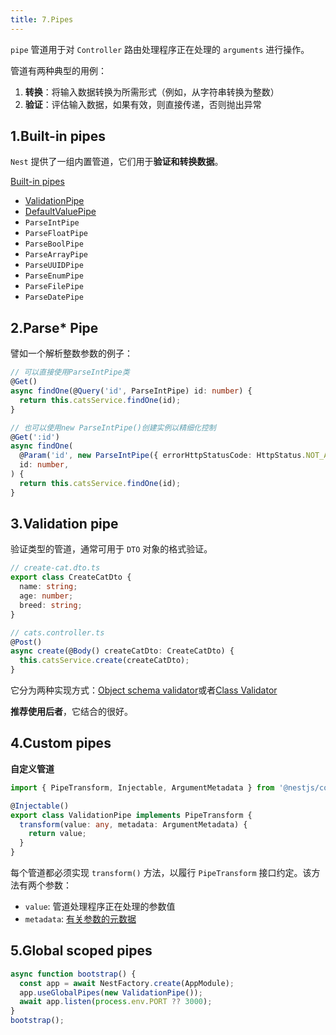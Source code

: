 ```yaml
---
title: 7.Pipes
---
```


`pipe` 管道用于对 `Controller` 路由处理程序正在处理的 `arguments` 进行操作。

管道有两种典型的用例：

1. **转换**：将输入数据转换为所需形式（例如，从字符串转换为整数）
2. **验证**：评估输入数据，如果有效，则直接传递，否则抛出异常

## 1.Built-in pipes

`Nest` 提供了一组内置管道，它们用于**验证和转换数据**。

[Built-in pipes](https://docs.nestjs.com/pipes#built-in-pipes)

- [ValidationPipe](https://docs.nestjs.com/pipes#the-built-in-validationpipe)
- [DefaultValuePipe](https://docs.nestjs.com/pipes#providing-defaults)
- `ParseIntPipe`
- `ParseFloatPipe`
- `ParseBoolPipe`
- `ParseArrayPipe`
- `ParseUUIDPipe`
- `ParseEnumPipe`
- `ParseFilePipe`
- `ParseDatePipe`

## 2.Parse* Pipe

譬如一个解析整数参数的例子：

```ts
// 可以直接使用ParseIntPipe类
@Get()
async findOne(@Query('id', ParseIntPipe) id: number) {
  return this.catsService.findOne(id);
}
```

```ts
// 也可以使用new ParseIntPipe()创建实例以精细化控制
@Get(':id')
async findOne(
  @Param('id', new ParseIntPipe({ errorHttpStatusCode: HttpStatus.NOT_ACCEPTABLE }))
  id: number,
) {
  return this.catsService.findOne(id);
}
```

## 3.Validation pipe

验证类型的管道，通常可用于 `DTO` 对象的格式验证。

```ts
// create-cat.dto.ts
export class CreateCatDto {
  name: string;
  age: number;
  breed: string;
}

// cats.controller.ts
@Post()
async create(@Body() createCatDto: CreateCatDto) {
  this.catsService.create(createCatDto);
}
```

它分为两种实现方式：[Object schema validator](https://docs.nestjs.com/pipes#object-schema-validation)或者[Class Validator](https://docs.nestjs.com/pipes#class-validator)

**推荐使用后者**，它结合的很好。

## 4.Custom pipes

**自定义管道**

```ts
import { PipeTransform, Injectable, ArgumentMetadata } from '@nestjs/common';

@Injectable()
export class ValidationPipe implements PipeTransform {
  transform(value: any, metadata: ArgumentMetadata) {
    return value;
  }
}
```

每个管道都必须实现 `transform()` 方法，以履行 `PipeTransform` 接口约定。该方法有两个参数：

- `value`: 管道处理程序正在处理的参数值
- `metadata`: [有关参数的元数据](https://docs.nestjs.com/pipes#custom-pipes)

## 5.Global scoped pipes

```ts
async function bootstrap() {
  const app = await NestFactory.create(AppModule);
  app.useGlobalPipes(new ValidationPipe());
  await app.listen(process.env.PORT ?? 3000);
}
bootstrap();
```
